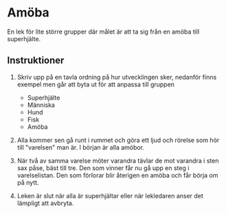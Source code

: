 # Amöba

En lek för lite större grupper där målet är att ta sig från en amöba till superhjälte.

## Instruktioner

1. Skriv upp på en tavla ordning på hur utvecklingen sker, nedanför finns exempel men går att byta ut för att anpassa till gruppen

    - Superhjälte
    - Människa
    - Hund
    - Fisk
    - Amöba

2. Alla kommer sen gå runt i rummet och göra ett ljud och rörelse som hör till "varelsen" man är. I början är alla amöbor.

3. När två av samma varelse möter varandra tävlar de mot varandra i sten sax påse, bäst till tre. Den som vinner får nu gå upp en steg i varelselistan. Den som förlorar blir återigen en amöba och får börja om på nytt.

4. Leken är slut när alla är superhjältar eller när lekledaren anser det lämpligt att avbryta.